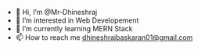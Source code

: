 - 👋 Hi, I’m @Mr-Dhineshraj
- 👀 I’m interested in Web Developement
- 🌱 I’m currently learning MERN Stack
- 📫 How to reach me dhineshrajbaskaran01@gmail.com

<!---
Mr-Dhineshraj/Mr-Dhineshraj is a ✨ special ✨ repository because its `README.md` (this file) appears on your GitHub profile.
You can click the Preview link to take a look at your changes.
--->
